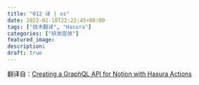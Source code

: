 ```yaml
---
title: "012 译 | ss"
date: 2022-02-18T22:22:45+08:00
tags: ["技术翻译", "Hasura"]
categories: ["研发提效"]
featured_image:
description:
draft: true
---
```


翻译自：[Creating a GraphQL API for Notion with Hasura Actions](https://hasura.io/blog/creating-a-graphql-api-for-notion-with-hasura-actions/)

